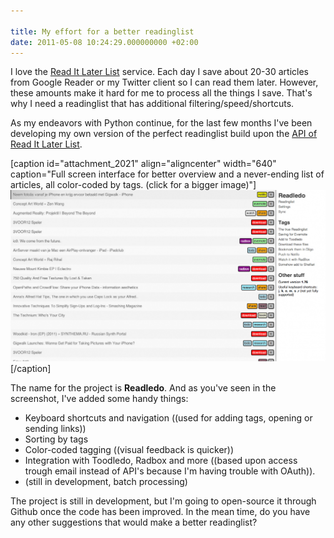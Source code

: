 ```yaml
---

title: My effort for a better readinglist
date: 2011-05-08 10:24:29.000000000 +02:00
---
```

I love the [Read It Later List](http://www.readitlaterlist.com/) service. Each day I save about 20-30 articles from Google Reader or my Twitter client so I can read them later. However, these amounts make it hard for me to process all the things I save. That's why I need a readinglist that has additional filtering/speed/shortcuts.

As my endeavors with Python continue, for the last few months I've been developing my own version of the perfect readinglist build upon the [API of Read It Later List](http://www.readitlaterlist.com/api/).

[caption id="attachment_2021" align="aligncenter" width="640" caption="Full screen interface for better overview and a never-ending list of articles, all color-coded by tags. (click for a bigger image)"][![Readledo, a better readinglist.](/img/readledo-1024x555.png "Readledo, a better readinglist.")](http://www.jplattel.nl/img/readledo.png)[/caption]

The name for the project is **Readledo**. And as you've seen in the screenshot, I've added some handy things:

*   Keyboard shortcuts and navigation ((used for adding tags, opening or sending links))
*   Sorting by tags
*   Color-coded tagging ((visual feedback is quicker))
*   Integration with Toodledo, Radbox and more ((based upon access trough email instead of API's because I'm having trouble with OAuth)).
*   (still in development, batch processing)

The project is still in development, but I'm going to open-source it through Github once the code has been improved. In the mean time, do you have any other suggestions that would make a better readinglist?
